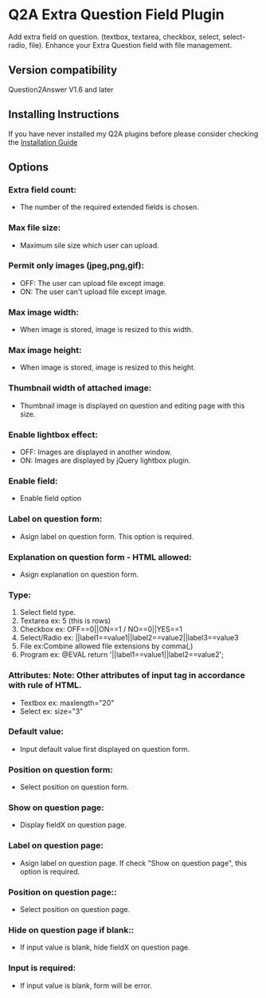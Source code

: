 # Q2A Extra Question Field Plugin
Add extra field on question. (textbox, textarea, checkbox, select, select-radio, file). Enhance your Extra Question field with file management.

## Version compatibility
Question2Answer V1.6 and later

## Installing Instructions
If you have never installed my Q2A plugins before please consider checking the [Installation Guide](https://github.com/JacksiroKe/q2a-extra-question-field/blob/master/INSTALLING.md)

## Options
### Extra field count:
 * The number of the required extended fields is chosen. 
### Max file size:
 * Maximum sile size which user can upload.
### Permit only images (jpeg,png,gif):
 * OFF: The user can upload file except image.
 * ON:  The user can't upload file except image.
### Max image width:
 * When image is stored, image is resized to this width.
### Max image height:
 * When image is stored, image is resized to this height.
### Thumbnail width of attached image:
 * Thumbnail image is displayed on question and editing page with this size.
### Enable lightbox effect:
 * OFF: Images are displayed in another window.
 * ON:  Images are displayed by jQuery lightbox plugin.
### Enable field:
 * Enable field option
### Label on question form:
 * Asign label on question form. This option is required.
### Explanation on question form - HTML allowed:
 * Asign explanation on question form.
### Type:
 1. Select field type.
 2. Textarea ex: 5 (this is rows)
 3. Checkbox ex: OFF==0||ON==1 / NO==0||YES==1
 4. Select/Radio ex: ||label1==value1||label2==value2||label3==value3
 5. File ex:Combine allowed file extensions by comma(,)
 6. Program ex: @EVAL return '||label1==value1||label2==value2';
### Attributes: Note: Other attributes of input tag in accordance with rule of HTML.
* Textbox ex: maxlength="20"
* Select ex: size="3"
### Default value:
 * Input default value first displayed on question form.
### Position on question form:
 * Select position on question form.
### Show on question page:
 * Display fieldX on question page.
### Label on question page:
 * Asign label on question page. If check "Show on question page", this option is required.
### Position on question page::
 * Select position on question page.
### Hide on question page if blank::
 * If input value is blank, hide fieldX on question page.
### Input is required:
 * If input value is blank, form will be error.
